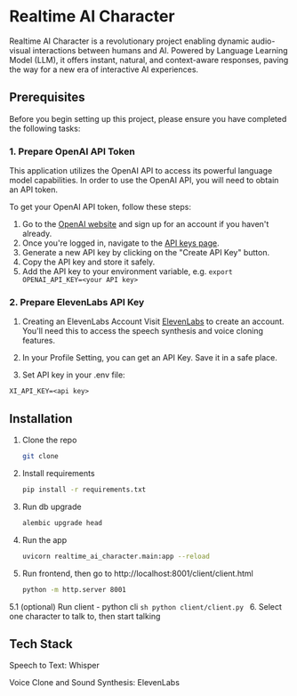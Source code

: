 # Realtime AI Character
Realtime AI Character is a revolutionary project enabling dynamic audio-visual interactions between humans and AI. Powered by Language Learning Model (LLM), it offers instant, natural, and context-aware responses, paving the way for a new era of interactive AI experiences.

## Prerequisites

Before you begin setting up this project, please ensure you have completed the following tasks:

### 1. Prepare OpenAI API Token

This application utilizes the OpenAI API to access its powerful language model capabilities. In order to use the OpenAI API, you will need to obtain an API token.

To get your OpenAI API token, follow these steps:

1. Go to the [OpenAI website](https://beta.openai.com/signup/) and sign up for an account if you haven't already.
2. Once you're logged in, navigate to the [API keys page](https://beta.openai.com/account/api-keys).
3. Generate a new API key by clicking on the "Create API Key" button.
4. Copy the API key and store it safely.
5. Add the API key to your environment variable, e.g. `export OPENAI_API_KEY=<your API key>`

### 2. Prepare ElevenLabs API Key

1. Creating an ElevenLabs Account
Visit [ElevenLabs](https://beta.elevenlabs.io/) to create an account. You'll need this to access the speech synthesis and voice cloning features.

2. In your Profile Setting, you can get an API Key. Save it in a safe place.

3. Set API key in your .env file:
```
XI_API_KEY=<api key>
```

## Installation
1. Clone the repo
   ```sh
   git clone
    ```
2. Install requirements
    ```sh
    pip install -r requirements.txt
    ```
3. Run db upgrade
    ```sh
    alembic upgrade head
    ```
4. Run the app
    ```sh
    uvicorn realtime_ai_character.main:app --reload
    ```
5. Run frontend, then go to http://localhost:8001/client/client.html
    ```sh
    python -m http.server 8001
    ```
5.1 (optional) Run client - python cli
    ```sh
    python client/client.py
    ```
6. Select one character to talk to, then start talking


## Tech Stack
Speech to Text: Whisper

Voice Clone and Sound Synthesis: ElevenLabs
